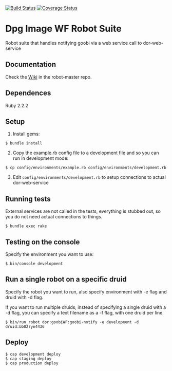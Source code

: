 [![Build Status](https://travis-ci.org/sul-dlss/dpg-image.svg?branch=master)](https://travis-ci.org/sul-dlss/dpg-image)
[![Coverage Status](https://coveralls.io/repos/github/sul-dlss/dpg-image/badge.svg?branch=add-coveralls-hound)](https://coveralls.io/github/sul-dlss/dpg-image?branch=add-coveralls-hound)

# Dpg Image WF Robot Suite

Robot suite that handles notifying goobi via a web service call to dor-web-service


## Documentation

Check the [Wiki](https://github.com/sul-dlss/robot-master/wiki) in the robot-master repo.

## Dependences

Ruby 2.2.2

## Setup

1. Install gems:

```console
$ bundle install
```

2. Copy the example.rb config file to a development file and so you can run in development mode:

```console
$ cp config/environments/example.rb config/environments/development.rb
```

3. Edit `config/environments/development.rb` to setup connections to actual dor-web-service

## Running tests

External services are not called in the tests, everything is stubbed out, so you do not need actual connections to things.

```console
$ bundle exec rake
```

## Testing on the console

Specify the environment you want to use:

```console
$ bin/console development  
```

## Run a single robot on a specific druid

Specify the robot you want to run, also specify environment with -e flag and druid with -d flag.

If you want to run multiple druids, instead of specifying a single druid with a -d flag, you can specify a text filename as a -f flag, with one druid per line.

```console
$ bin/run_robot dor:goobiWF:goobi-notify -e development -d druid:bb027yn4436
```

## Deploy

```console
$ cap development deploy
$ cap staging deploy
$ cap production deploy
```
